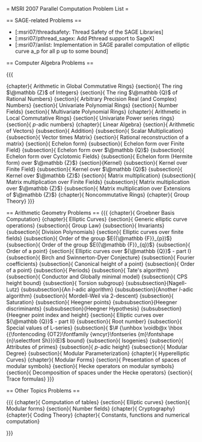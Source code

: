 = MSRI 2007 Parallel Computation Problem List =

== SAGE-related Problems ==

 * [:msri07/threadsafety: Thread Safety of the SAGE Libraries]
 * [:msri07/pthread_sagex: Add Pthread support to SageX]
 * [:msri07/anlist: Implementation in SAGE parallel computation of elliptic curve a_p for all p up to some bound]

== Computer Algebra Problems ==

{{{

 {chapter}{ Arithmetic in Global Commutative Rings}
 {section}{ The ring $\@mathbb {Z}$ of Integers}
 {section}{ The ring $\@mathbb {Q}$ of Rational Numbers}
 {section}{ Arbitrary Precision Real (and Complex) Numbers}
 {section}{ Univariate Polynomial Rings}
 {section}{ Number Fields}
 {section}{ Multivariate Polynomial Rings}
 {chapter}{ Arithmetic in Local Commutative Rings}
 {section}{ Univariate Power series rings}
 {section}{ $p$-adic numbers}
 {chapter}{ Linear Algebra}
 {section}{ Arithmetic of Vectors}
 {subsection}{ Addition}
 {subsection}{ Scalar Multiplication}
 {subsection}{ Vector times Matrix}
 {section}{ Rational reconstruction of a matrix}
 {section}{ Echelon form}
 {subsection}{ Echelon form over Finite Field}
 {subsection}{ Echelon form over $\@mathbb {Q}$}
 {subsection}{ Echelon form over Cyclotomic Fields}
 {subsection}{ Echelon form (Hermite form) over $\@mathbb {Z}$}
 {section}{Kernel}
 {subsection}{ Kernel over Finite Field}
 {subsection}{ Kernel over $\@mathbb {Q}$}
 {subsection}{ Kernel over $\@mathbb {Z}$}
 {section}{ Matrix multiplication}
 {subsection}{ Matrix multiplication over Finite Fields}
 {subsection}{ Matrix multiplication over $\@mathbb {Z}$}
 {subsection}{ Matrix multiplication over Extensions of $\@mathbb {Z}$}
 {chapter}{ Noncommutative Rings}
 {chapter}{ Group Theory}
}}}

== Arithmetic Geometry Problems ==
{{{
 {chapter}{ Groebner Basis Computation}
 {chapter}{ Elliptic Curves}
 {section}{ Generic elliptic curve operations}
 {subsection}{ Group Law}
 {subsection}{ Invariants}
 {subsection}{ Division Polynomials}
 {section}{ Elliptic curves over finite fields}
 {subsection}{ Order of the group $E({\@mathbb {F}}_{p})$}
 {subsection}{ Order of the group $E({\@mathbb {F}}_{q})$}
 {subsection}{ Order of a point}
 {section}{ Elliptic curves over ${\@mathbb {Q}}$ - part I}
 {subsection}{ Birch and Swinnerton-Dyer Conjecture}
 {subsection}{ Fourier coefficients}
 {subsection}{ Canonical height of a point}
 {subsection}{ Order of a point}
 {subsection}{ Periods}
 {subsection}{ Tate's algorithm}
 {subsection}{ Conductor and Globally minimal model}
 {subsection}{ CPS height bound}
 {subsection}{ Torsion subgroup}
 {subsubsection}{Nagell-Lutz}
 {subsubsection}{An $l$-adic algorithm}
 {subsubsection}{Another $l$-adic algorithm}
 {subsection}{ Mordell-Weil via 2-descent}
 {subsection}{ Saturation}
 {subsection}{ Heegner points}
 {subsubsection}{Heegner discriminants}
 {subsubsection}{Heegner Hypothesis}
 {subsubsection}{Heegner point index and height}
 {section}{ Elliptic curves over ${\@mathbb {Q}}$ - part II}
 {subsection}{ Root number}
 {subsection}{ Special values of L-series}
 {subsection}{ $\# {\unhbox \voidb@x \hbox {{\fontencoding {OT2}\fontfamily {wncyr}\fontseries {m}\fontshape {n}\selectfont Sh}}}(E)$ bound}
 {subsection}{ Isogenies}
 {subsection}{ Attributes of primes}
 {subsection}{ $p$-adic height}
 {subsection}{ Modular Degree}
 {subsection}{ Modular Parameterization}
 {chapter}{ Hyperelliptic Curves}
 {chapter}{ Modular Forms}
 {section}{ Presentation of spaces of modular symbols}
 {section}{ Hecke operators on modular symbols}
 {section}{ Decomposition of spaces under the Hecke operators}
 {section}{ Trace formulas}
}}}

== Other Topics Problems ==

{{{
 {chapter}{ Computation of tables}
 {section}{ Elliptic curves}
 {section}{ Modular forms}
 {section}{ Number fields}
 {chapter}{ Cryptography}
 {chapter}{ Coding Theory}
 {chapter}{ Constants, functions and numerical computation}

}}}
